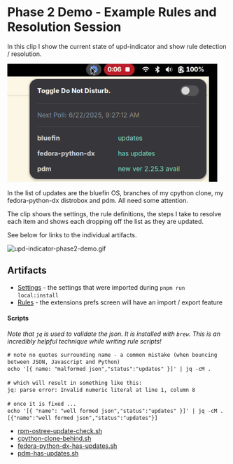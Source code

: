# Phase 2 Demo - Example Rules and Resolution Session

In this clip I show the current state of upd-indicator and show rule detection / resolution.

![demo snapshot](upd-indicator-phase2-demo.png)

In the list of updates are the bluefin OS, branches of my cpython clone, my fedora-python-dx distrobox and pdm. All need some attention.

The clip shows the settings, the rule definitions, the steps I take to resolve each item and shows each dropping off the list as they are updated.

See below for links to the individual artifacts.

![upd-indicator-phase2-demo.gif](https://github.com/klmcwhirter/stuff/blob/master/upd-indicator-phase2-demo.gif)

## Artifacts

- [Settings](settings.json) - the settings that were imported during `pnpm run local:install`
- [Rules](rules.json) - the extensions prefs screen will have an import / export feature

#### Scripts

_Note that `jq` is used to validate the json. It is installed with `brew`. This is an incredibly helpful technique while writing rule scripts!_

```
# note no quotes surrounding name - a common mistake (when bouncing between JSON, Javascript and Python)
echo '[{ name: "malformed json","status":"updates" }]' | jq -cM .

# which will result in something like this:
jq: parse error: Invalid numeric literal at line 1, column 8

# once it is fixed ...
echo '[{ "name": "well formed json","status":"updates" }]' | jq -cM .
[{"name":"well formed json","status":"updates"}]
```

- [rpm-ostree-update-check.sh](rpm-ostree-update-check.sh)
- [cpython-clone-behind.sh](cpython-clone-behind.sh)
- [fedora-python-dx-has-updates.sh](fedora-python-dx-has-updates.sh)
- [pdm-has-updates.sh](pdm-has-updates.sh)
